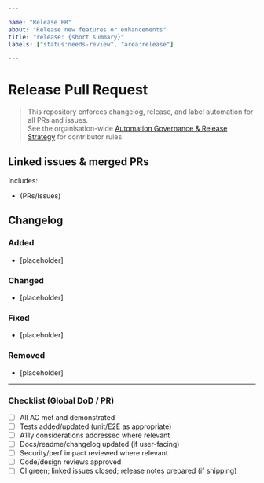```yaml
---

name: "Release PR"  
about: "Release new features or enhancements"  
title: "release: {short summary}"  
labels: ["status:needs-review", "area:release"]  

---
```


# Release Pull Request

> This repository enforces changelog, release, and label automation for all PRs and issues.  
> See the organisation-wide [Automation Governance & Release Strategy](https://github.com/lightspeedwp/.github/blob/main/AUTOMATION_GOVERNANCE.md) for contributor rules.

## Linked issues & merged PRs

<!--
List all issues and PRs included in this release (e.g. closes #123, includes #456).
-->

Includes:

- (PRs/Issues)

## Changelog

<!--
Required for release automation.
Format: Keep a Changelog.
Categories: Added, Changed, Fixed, Removed.
User-facing notes only. Internal-only PRs (rare) may use the `skip-changelog` label.
Example:
### Added
- New VAT support for EU regions.
### Fixed
- Corrected shipping fee rounding. (Fixes #789)
-->

### Added

- [placeholder]

### Changed

- [placeholder]

### Fixed

- [placeholder]

### Removed

- [placeholder]

<!--
If no user-facing changelog entry is needed, apply the skip-changelog label to this PR.
-->

---


### Checklist (Global DoD / PR)

- [ ] All AC met and demonstrated
- [ ] Tests added/updated (unit/E2E as appropriate)
- [ ] A11y considerations addressed where relevant
- [ ] Docs/readme/changelog updated (if user-facing)
- [ ] Security/perf impact reviewed where relevant
- [ ] Code/design reviews approved
- [ ] CI green; linked issues closed; release notes prepared (if shipping)